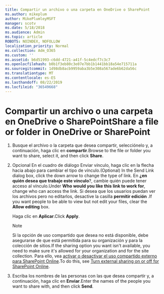 ```yaml
---
title: Compartir un archivo o una carpeta en OneDrive o SharePoint
ms.author: mikeplum
author: MikePlumleyMSFT
manager: scotv
ms.date: 5/18/2018
ms.audience: Admin
ms.topic: article
ROBOTS: NOINDEX, NOFOLLOW
localization_priority: Normal
ms.collection: Adm_O365
ms.custom: ''
ms.assetid: b6d51993-c6dd-4721-a41f-5c4edcf7c3c7
ms.openlocfilehash: b0b1f3eb80c3e07e7bb1b1441bb18a54e715711a
ms.sourcegitcommit: 1d98db8acb9959aba3b5e308a567ade6b62da56c
ms.translationtype: MT
ms.contentlocale: es-ES
ms.lasthandoff: 08/22/2019
ms.locfileid: "36549668"
---
```

# <a name="share-a-file-or-folder-in-onedrive-or-sharepoint"></a><span data-ttu-id="63614-102">Compartir un archivo o una carpeta en OneDrive o SharePoint</span><span class="sxs-lookup"><span data-stu-id="63614-102">Share a file or folder in OneDrive or SharePoint</span></span>

1. <span data-ttu-id="63614-103">Busque el archivo o la carpeta que desea compartir, selecciónelo y, a continuación, haga clic en **compartir**.</span><span class="sxs-lookup"><span data-stu-id="63614-103">Browse to the file or folder you want to share, select it, and then click **Share**.</span></span>
    
2. <span data-ttu-id="63614-104">Opcional En el cuadro de diálogo Enviar vínculo, haga clic en la flecha hacia abajo para cambiar el tipo de vínculo.</span><span class="sxs-lookup"><span data-stu-id="63614-104">(Optional) In the Send Link dialog box, click the down arrow to change the type of link.</span></span> <span data-ttu-id="63614-105">En **¿en quién desea que trabaje este vínculo**?, cambie quién puede tener acceso al vínculo.</span><span class="sxs-lookup"><span data-stu-id="63614-105">Under **Who would you like this link to work for**, change who can access the link.</span></span> <span data-ttu-id="63614-106">Si desea que los usuarios puedan ver los archivos pero no editarlos, desactive la casilla **permitir edición** .</span><span class="sxs-lookup"><span data-stu-id="63614-106">If you want people to be able to view but not edit your files, clear the **Allow editing** box.</span></span> 
    
    <span data-ttu-id="63614-107">Haga clic en **Aplicar**.</span><span class="sxs-lookup"><span data-stu-id="63614-107">Click **Apply**.</span></span>
    
    > [!NOTE]
    > <span data-ttu-id="63614-108">Si la opción de uso compartido que desea no está disponible, debe asegurarse de que está permitida para su organización y para la colección de sitios.</span><span class="sxs-lookup"><span data-stu-id="63614-108">If the sharing option you want isn't available, you need to make sure it's allowed for your organization and for the site collection.</span></span> <span data-ttu-id="63614-109">Para ello, vea [activar o desactivar el uso compartido externo para SharePoint Online](https://go.microsoft.com/fwlink/?linkid=866426).</span><span class="sxs-lookup"><span data-stu-id="63614-109">To do this, see [Turn external sharing on or off for SharePoint Online](https://go.microsoft.com/fwlink/?linkid=866426).</span></span> 
  
3. <span data-ttu-id="63614-110">Escriba los nombres de las personas con las que desea compartir y, a continuación, haga clic en **Enviar**.</span><span class="sxs-lookup"><span data-stu-id="63614-110">Enter the names of the people you want to share with, and then click **Send**.</span></span>
    

